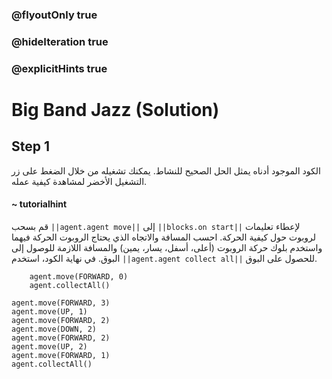 ### @flyoutOnly true
### @hideIteration true
### @explicitHints true

# Big Band Jazz (Solution)

## Step 1
الكود الموجود أدناه يمثل الحل الصحيح للنشاط. يمكنك تشغيله من خلال الضغط على زر التشغيل الأخضر لمشاهدة كيفية عمله.

#### ~ tutorialhint  
قم بسحب ``||agent.agent move||`` إلى ``||blocks.on start||`` لإعطاء تعليمات لروبوت حول كيفية الحركة. احسب
المسافة والاتجاه الذي يحتاج الروبوت الحركة فيهما واستخدم بلوك حركة الروبوت (أعلى، أسفل، يسار، يمين) والمسافة اللازمة للوصول إلى البوق. في نهاية الكود، استخدم ``||agent.agent collect all||`` للحصول على البوق.
```ghost
    agent.move(FORWARD, 0)
    agent.collectAll()
```
```template
agent.move(FORWARD, 3)
agent.move(UP, 1)
agent.move(FORWARD, 2)
agent.move(DOWN, 2)
agent.move(FORWARD, 2)
agent.move(UP, 2)
agent.move(FORWARD, 1)
agent.collectAll()

```
```package
```
